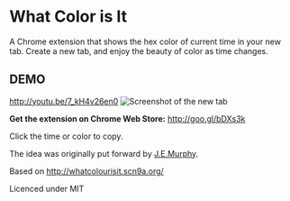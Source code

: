 What Color is It
================

A Chrome extension that shows the hex color of current time in your new tab. Create a new tab, and enjoy the beauty of color as time changes.

DEMO
----
http://youtu.be/7_kH4v26en0
![Screenshot of the new tab](https://cloud.githubusercontent.com/assets/1289884/5563899/aea626a2-8ed6-11e4-806d-1400c00a3bf3.png)

**Get the extension on Chrome Web Store:** http://goo.gl/bDXs3k

Click the time or color to copy.

The idea was originally put forward by [J.E.Murphy](http://jemurphy.org/).

Based on http://whatcolourisit.scn9a.org/

Licenced under MIT
